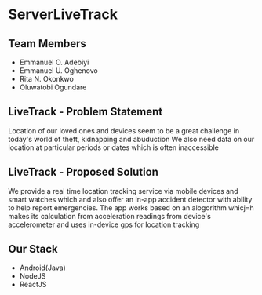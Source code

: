 # ServerLiveTrack

## Team Members
- Emmanuel O. Adebiyi
- Emmanuel U. Oghenovo
- Rita N. Okonkwo
- Oluwatobi Ogundare

## LiveTrack - Problem Statement

Location of our loved ones and devices seem to be a great challenge in today's world of theft, kidnapping and abuduction
We also need data on our location at particular periods or dates which is often inaccessible

## LiveTrack - Proposed Solution
We provide a real time location tracking service via mobile devices and smart watches which and also offer an in-app accident detector 
with ability to help report emergencies. The app works based on an alogorithm whicj=h makes its calculation from acceleration readings from device's 
accelerometer and uses in-device gps for location tracking

## Our Stack
- Android(Java)
- NodeJS
- ReactJS
